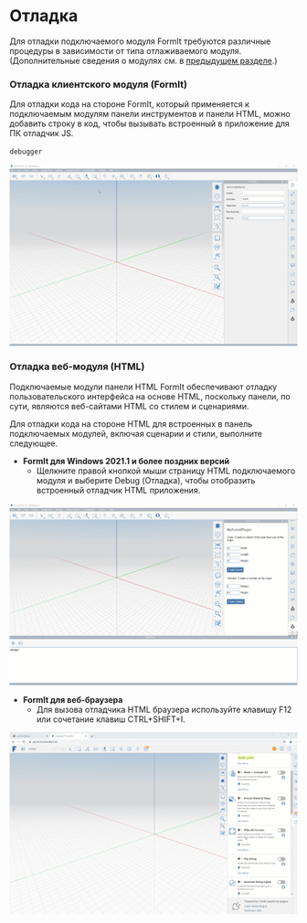 # Отладка

Для отладки подключаемого модуля FormIt требуются различные процедуры в зависимости от типа отлаживаемого модуля. (Дополнительные сведения о модулях см. в [предыдущем разделе](client-side-vs-web-side-engines.md).)

### **Отладка клиентского модуля (FormIt)**

Для отладки кода на стороне FormIt, который применяется к подключаемым модулям панели инструментов и панели HTML, можно добавить строку в код, чтобы вызывать встроенный в приложение для ПК отладчик JS.

`debugger`

![](../../../.gitbook/assets/debugger.gif)

### **Отладка веб-модуля (HTML)**

Подключаемые модули панели HTML FormIt обеспечивают отладку пользовательского интерфейса на основе HTML, поскольку панели, по сути, являются веб-сайтами HTML со стилем и сценариями.

Для отладки кода на стороне HTML для встроенных в панель подключаемых модулей, включая сценарии и стили, выполните следующее.

* **FormIt для Windows 2021.1 и более поздних версий**
   * Щелкните правой кнопкой мыши страницу HTML подключаемого модуля и выберите Debug (Отладка), чтобы отобразить встроенный отладчик HTML приложения.

![](../../../.gitbook/assets/debugpanelplugin.gif)

* **FormIt для веб-браузера**
   * Для вызова отладчика HTML браузера используйте клавишу F12 или сочетание клавиш CTRL+SHIFT+I.

![](../../../.gitbook/assets/debugonweb.gif)

